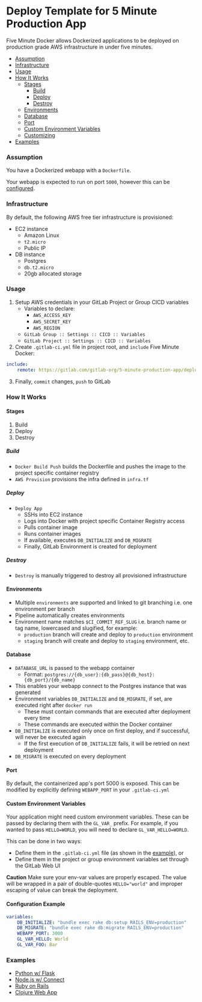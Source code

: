 # Deploy Template for 5 Minute Production App

Five Minute Docker allows Dockerized applications to be deployed on production grade AWS infrastructure in under five
minutes.

- [Assumption](#assumption)
- [Infrastructure](#infrastructure)
- [Usage](#usage)
- [How It Works](#how-it-works)
    - [Stages](#stages)
        - [Build](#build)
        - [Deploy](#deploy)
        - [Destroy](#destroy)
    - [Environments](#environments)
    - [Database](#database)
    - [Port](#port)
    - [Custom Environment Variables](#custom-environment-variables)
    - [Customizing](#configuration-example)
- [Examples](#examples)

### Assumption

You have a Dockerized webapp with a `Dockerfile`.

Your webapp is expected to run on port `5000`, however this can be [configured](#configuration-example).

### Infrastructure

By default, the following AWS free tier infrastructure is provisioned:

- EC2 instance
    - Amazon Linux
    - `t2.micro`
    - Public IP
- DB instance
    - Postgres
    - `db.t2.micro`
    - 20gb allocated storage

### Usage

1. Setup AWS credentials in your GitLab Project or Group CICD variables
    - Variables to declare:
        - `AWS_ACCESS_KEY`
        - `AWS_SECRET_KEY`
        - `AWS_REGION`
    - `GitLab Group :: Settings :: CICD :: Variables`
    - `GitLab Project :: Settings :: CICD :: Variables`
2. Create `.gitlab-ci.yml` file in project root, and `include` Five Minute Docker:

```yaml
include:
    remote: https://gitlab.com/gitlab-org/5-minute-production-app/deploy-template/-/raw/master/deploy.yml
```

3. Finally, `commit` changes, `push` to GitLab

### How It Works

#### Stages

1. Build
2. Deploy
3. Destroy
   
##### Build

- `Docker Build Push` builds the Dockerfile and pushes the image to the project specific container registry
- `AWS Provision` provisions the infra defined in `infra.tf`

##### Deploy

- `Deploy App`
    - SSHs into EC2 instance
    - Logs into Docker with project specific Container Registry access
    - Pulls container image
    - Runs container images
    - If available, executes `DB_INITIALIZE` and `DB_MIGRATE`
    - Finally, GitLab Environment is created for deployment

##### Destroy

- `Destroy` is manually triggered to destroy all provisioned infrastructure

#### Environments

- Multiple `environments` are supported and linked to git branching i.e. one environment per branch
- Pipeline automatically creates environments
- Environment name matches `$CI_COMMIT_REF_SLUG` i.e. branch name or tag name, lowercased and slugified, for example:
    - `production` branch will create and deploy to `production` environment
    - `staging` branch will create and deploy to `staging` environment, etc.

#### Database

- `DATABASE_URL` is passed to the webapp container
    - Format: `postgres://{db_user}:{db_pass}@{db_host}:{db_port}/{db_name}`
- This enables your webapp connect to the Postgres instance that was generated
- Environment variables `DB_INITIALIZE` and `DB_MIGRATE`, if set, are executed right after `docker run`
    - These must contain commands that are executed after deployment every time
    - These commands are executed within the Docker container
- `DB_INITIALIZE` is executed only once on first deploy, and if successful, will never be executed again
    - If the first execution of `DB_INITIALIZE` fails, it will be retried on next deployment
- `DB_MIGRATE` is executed on every deployment

#### Port

By default, the containerized app's port 5000 is exposed. This can be modified by explicitly defining `WEBAPP_PORT` in
your `.gitlab-ci.yml`

#### Custom Environment Variables

Your application might need custom environment variables. These can be passed by declaring them with the `GL_VAR_` prefix. For example, if you wanted to pass `HELLO=WORLD`, you will need to declare `GL_VAR_HELLO=WORLD`.

This can be done in two ways:
- Define them in the `.gitlab-ci.yml` file (as shown in the [example](#configuration-example)), or 
- Define them in the project or group environment variables set through the GitLab Web UI

**Caution** Make sure your env-var values are properly escaped. The value will be wrapped in a pair of double-quotes `HELLO="world"` and improper escaping of value can break the deployment.

#### Configuration Example

```yaml
variables:
    DB_INITIALIZE: "bundle exec rake db:setup RAILS_ENV=production"
    DB_MIGRATE: "bundle exec rake db:migrate RAILS_ENV=production"
    WEBAPP_PORT: 3000
    GL_VAR_HELLO: World
    GL_VAR_FOO: Bar
```

### Examples

- [Python w/ Flask](https://gitlab.com/gitlab-org/creator-pairing/5-minute-prod-app/sri-stuff/python-in-five)
- [Node.js w/ Connect](https://gitlab.com/gitlab-org/creator-pairing/5-minute-prod-app/sri-stuff/node-in-five)
- [Ruby on Rails](https://gitlab.com/gitlab-org/creator-pairing/5-minute-prod-app/dz-rails-3/)
- [Clojure Web App](https://gitlab.com/gitlab-org/creator-pairing/5-minute-prod-app/clojure-web-application/)

